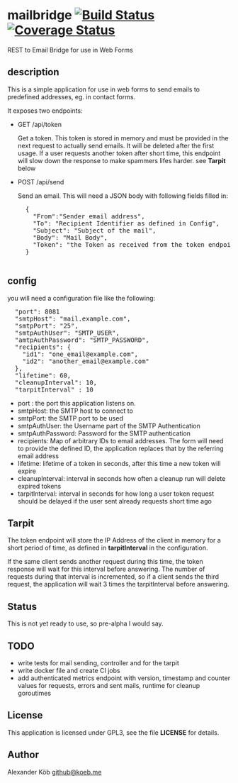 # mailbridge [![Build Status](https://travis-ci.org/akoeb/mailbridge.svg?branch=master)](https://travis-ci.org/julienschmidt/httprouter) [![Coverage Status](https://coveralls.io/repos/github/akoeb/mailbridge/badge.svg?branch=master)](https://coveralls.io/github/akoeb/mailbridge?branch=master)

REST to Email Bridge for use in Web Forms

## description ##

This is a simple application for use in web forms to send emails to predefined addresses, eg. in contact forms.

It exposes two endpoints:

* GET /api/token

    Get a token. This token is stored in memory and must be provided in the next request to actually send emails. It will be deleted after the first usage.
    If a user requests another token after short time, this endpoint will slow down the response to make spammers lifes harder. see **Tarpit** below
    
* POST /api/send

    Send an email.
    This will need a JSON body with following fields filled in:
    
    <pre>
    {
      "From":"Sender email address", 
      "To": "Recipient Identifier as defined in Config", 
      "Subject": "Subject of the mail", 
      "Body": "Mail Body", 
      "Token": "the Token as received from the token endpoint"
    }
    </pre>

## config ##

you will need a configuration file like the following:

<pre>
  "port": 8081
  "smtpHost": "mail.example.com",
  "smtpPort": "25",
  "smtpAuthUser": "SMTP_USER",
  "amtpAuthPassword": "SMTP_PASSWORD",
  "recipients": {
    "id1": "one_email@example.com",
    "id2": "another_email@example.com"
  },
  "lifetime": 60,
  "cleanupInterval": 10,
  "tarpitInterval" : 10</pre>

* port : the port this application listens on.
* smtpHost: the SMTP host to connect to
* smtpPort: the SMTP port to be used
* smtpAuthUser: the Username part of the SMTP Authentication
* smtpAuthPassword: Password for the SMTP authentication
* recipients: Map of arbitrary IDs to email addresses. The form will need to provide the defined ID, the application replaces that by the referring email address
* lifetime: lifetime of a token in seconds, after this time a new token will expire
* cleanupInterval: interval in seconds how often a cleanup run will delete expired tokens
* tarpitInterval: interval in seconds for how long a user token request should be delayed if the user sent already requests short time ago 

## Tarpit ##

The token endpoint will store the IP Address of the client in memory for a short period of time, as defined in **tarpitInterval** in the configuration.

If the same client sends another request during this time, the token response will wait for this interval before answering.
The number of requests during that interval is incremented, so if a client sends the third request, the application will wait 3 times the tarpitInterval before answering.

## Status ##

This is not yet ready to use, so pre-alpha I would say.

## TODO ##

* write tests for mail sending, controller and for the tarpit
* write docker file and create CI jobs 
* add authenticated metrics endpoint with version, timestamp and counter values for requests, errors and sent mails, runtime for cleanup goroutimes

## License ##

This application is licensed under GPL3, see the file **LICENSE** for details.

## Author ##

Alexander Köb <github@koeb.me>
